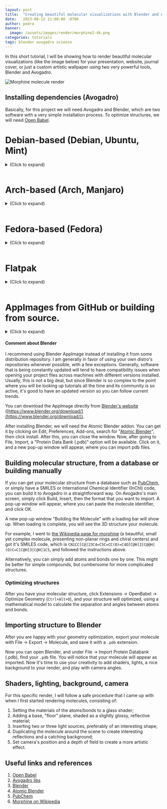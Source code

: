```yaml
---
layout: post
title:  "Creating beautiful molecular visualizations with Blender and Avogadro"
date:   2023-08-12 11:00:00 -0700
author: pedro
banner:
  image: /assets/images/render/morphine2-4k.png
categories: tutorials
tags: blender avogadro science
---
```


In this short tutorial, I will be showing how to render beautiful molecular visualizations (like the image below) for your presentation, website, journal cover, or just a custom artistic wallpaper using two very powerful tools, Blender and Avogadro.

![Morphine molecule render](/assets/images/render/morphine2-4k.png)

## Installing dependencies (Avogadro)

Basically, for this project we will need Avogadro and Blender, which are two software with a very simple installation process.  To optimize structures, we will need [Open Babel][open-babel].

# Debian-based (Debian, Ubuntu, Mint)
<details>
	<summary>(Click to expand)</summary>
<p>

On Debian, the command below will install Avogadro2 and its dependencies, as well as Open Babel.  It's truly straightforward.

```console
sudo apt install avogadro openbabel
```

Debian is adopting [PEP 668 – Marking Python base environments as ``externally managed''](https://peps.python.org/pep-0668/).
```console
python3 -m venv .venv
source .venv/bin/activate
```

</p>
</details>

<br>

# Arch-based (Arch, Manjaro)
<details>
	<summary>(Click to expand)</summary>
<p>

To get openbabel, simply type
```console
sudo pacman -Sy openbabel
```

But as of today, Avogadro is not available through the official Arch repositories, so you might have to install it from source, using a third party package manager like flatpak, or through the AUR.  The instructions if you're using flatpak are detailed below, while here I will explain how to get it through the AUR.

(App image)
```console
git clone https://aur.archlinux.org/avogadro2-appimage.git
cd avogadro2-appimage
makepkg -Si
makepkg -si
```

(Upstream git)
```console
git clone https://aur.archlinux.org/avogadroapp.git
cd avogadro2-appimage
makepkg -Si
makepkg -si
```

</p>
</details>

<br>

# Fedora-based (Fedora)
<details>
	<summary>(Click to expand)</summary>
<p>

```console
sudo rpm install avogadro2 openbabel
```

</p>
</details>

<br>

# Flatpak
<details>
	<summary>(Click to expand)</summary>
<p>

```console
sudo flatpak install flathub org.openchemistry.Avogadro2
```

</p>
</details>

<br>

# AppImages from GitHub or building from source.
<details>
	<summary>(Click to expand)</summary>
<p>

[The official OpenChemistry GitHub repository for avogadro][avogadro-libs] provides nightly AppImage builds that you can download straight through your browser.  Alternatively, they provide detailed instructions on how to build it from souce [here](https://two.avogadro.cc/install/build.html).

</p>
</details>

#### Comment about Blender
I recommend using Blender AppImage instead of installing it from some distribution repository.  I am generally in favor of using your own distro's repositories whenever possible, with a few exceptions.  Generally, software that is being constantly updated will tend to have compatibility issues when opening your project files across machines with different versions installed.  Usually, this is not a big deal, but since Blender is so complex to the point where you will be looking up tutorials all the time and its community is so active, it's good to have an updated version so you can follow current trends.

You can download the AppImage directly from [Blender's website][blender] ([https://www.blender.org/download/](https://www.blender.org/download/)).

After installing Blender, we will need the Atomic Blender addon.  You can get it by clicking on Edit, Preferences, Add-ons, search for "[Atomic Blender][atomic-blender]", then click install.  After this, you can close the window.  Now, after going to File, Import, a "Protein Data Bank (.pdb)" option will be available.  Click on it, and a new pop-up window will appear, where you can import pdb files.

## Building molecular structure, from a database or building manually
If you can get your molecular structure from a database such as [PubChem][pubchem], or simply have a SMILES or International Chemical Identifier (InChI) code, you can build it to Avogadro in a straightforward way.  On Avogadro's main screen, simply click Build, Insert, then the format that you want to import.  A pop-up window will appear, where you can paste the molecule identifier, and click OK.

A new pop-up window "Building the Molecule" with a loading bar will show up.  When loading is complete, you will see the 3D structure your molecule.

For example, I went to [the Wikipedia page for morphine][wiki-morphine] (a beautiful, small yet complex molecule, presenting non-planar rings and chiral centers) and got it's SMILES code, which is `CN1CC[C@]23C4=C5C=CC(O)=C4O[C@H]2[C@@H](O)C=C[C@H]3[C@H]1C5`, and followed the instructions above.

Alternatively, you can simply add atoms and bonds one by one.  This might be better for simple compounds, but cumbersome for more complicated structures.

### Optimizing structures
After you have your molecular structure, click Extensions -> OpenBabel -> Optimize Geometry (`Ctrl+Alt+O`), and your structure will optimized, using a mathematical model to calculate the separation and angles between atoms and bonds.

## Importing structure to Blender
After you are happy with your geometry optimization, export your molecule with File -> Export -> Molecule, and save it with a `.pdb` extension.

Now you can open Blender, and under File -> Import Protein Databank (.pdb), find your `.pdb` file.  You will notice that your molecule will appear as imported.  Now it's time to use your creativity to add shaders, lights, a nice background to your render, and play with camera angles.

## Shaders, lighting, background, camera

For this specific render, I will follow a safe procedure that I came up with when I first started rendering molecules, consisting of:

1. Setting the materials of the atoms/bonds to a glass shader;
2. Adding a base, "floor" plane, shaded as a slightly glossy, reflective material;
3. Inserting two or three light sources, preferably of an interesting shape;
4. Duplicating the molecule around the scene to create interesting reflections and a catching background;
5. Set camera's position and a depth of field to create a more artistic effect.

## Useful links and references

1. [Open Babel][open-babel]
2. [Avogadro libs][avogadro-libs]
3. [Blender][blender]
4. [Atomic Blender][atomic-blender]
5. [PubChem][pubchem]
6. [Morphine on Wikipedia][wiki-morphine]

[open-babel]: https://www.openbabel.org/
[avogadro-libs]: https://github.com/OpenChemistry/avogadrolibs
[blender]: https://www.blender.org/download/
[atomic-blender]: https://docs.blender.org/manual/en/latest/addons/import_export/mesh_atomic.html
[pubchem]: https://pubchem.ncbi.nlm.nih.gov/
[wiki-morphine]: https://en.wikipedia.org/wiki/Morphine